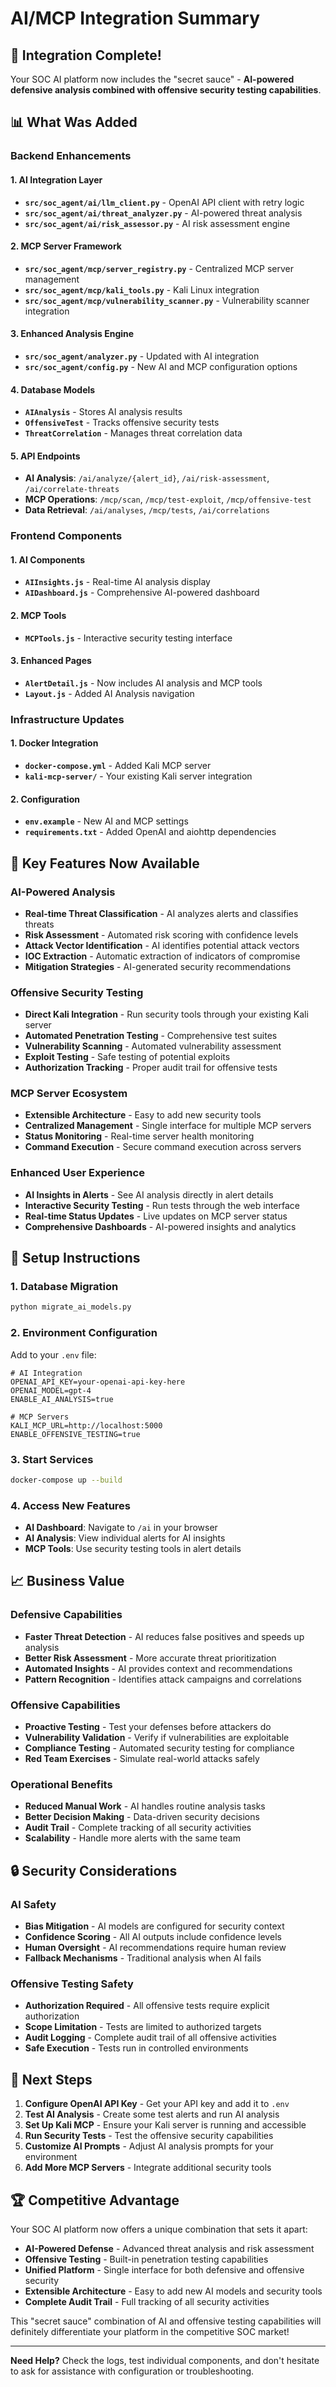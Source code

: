 # AI/MCP Integration Summary

## 🎯 **Integration Complete!**

Your SOC AI platform now includes the "secret sauce" - **AI-powered defensive analysis combined with offensive security testing capabilities**.

## 📊 **What Was Added**

### **Backend Enhancements**

#### **1. AI Integration Layer**
- **`src/soc_agent/ai/llm_client.py`** - OpenAI API client with retry logic
- **`src/soc_agent/ai/threat_analyzer.py`** - AI-powered threat analysis
- **`src/soc_agent/ai/risk_assessor.py`** - AI risk assessment engine

#### **2. MCP Server Framework**
- **`src/soc_agent/mcp/server_registry.py`** - Centralized MCP server management
- **`src/soc_agent/mcp/kali_tools.py`** - Kali Linux integration
- **`src/soc_agent/mcp/vulnerability_scanner.py`** - Vulnerability scanner integration

#### **3. Enhanced Analysis Engine**
- **`src/soc_agent/analyzer.py`** - Updated with AI integration
- **`src/soc_agent/config.py`** - New AI and MCP configuration options

#### **4. Database Models**
- **`AIAnalysis`** - Stores AI analysis results
- **`OffensiveTest`** - Tracks offensive security tests
- **`ThreatCorrelation`** - Manages threat correlation data

#### **5. API Endpoints**
- **AI Analysis**: `/ai/analyze/{alert_id}`, `/ai/risk-assessment`, `/ai/correlate-threats`
- **MCP Operations**: `/mcp/scan`, `/mcp/test-exploit`, `/mcp/offensive-test`
- **Data Retrieval**: `/ai/analyses`, `/mcp/tests`, `/ai/correlations`

### **Frontend Components**

#### **1. AI Components**
- **`AIInsights.js`** - Real-time AI analysis display
- **`AIDashboard.js`** - Comprehensive AI-powered dashboard

#### **2. MCP Tools**
- **`MCPTools.js`** - Interactive security testing interface

#### **3. Enhanced Pages**
- **`AlertDetail.js`** - Now includes AI analysis and MCP tools
- **`Layout.js`** - Added AI Analysis navigation

### **Infrastructure Updates**

#### **1. Docker Integration**
- **`docker-compose.yml`** - Added Kali MCP server
- **`kali-mcp-server/`** - Your existing Kali server integration

#### **2. Configuration**
- **`env.example`** - New AI and MCP settings
- **`requirements.txt`** - Added OpenAI and aiohttp dependencies

## 🚀 **Key Features Now Available**

### **AI-Powered Analysis**
- **Real-time Threat Classification** - AI analyzes alerts and classifies threats
- **Risk Assessment** - Automated risk scoring with confidence levels
- **Attack Vector Identification** - AI identifies potential attack vectors
- **IOC Extraction** - Automatic extraction of indicators of compromise
- **Mitigation Strategies** - AI-generated security recommendations

### **Offensive Security Testing**
- **Direct Kali Integration** - Run security tools through your existing Kali server
- **Automated Penetration Testing** - Comprehensive test suites
- **Vulnerability Scanning** - Automated vulnerability assessment
- **Exploit Testing** - Safe testing of potential exploits
- **Authorization Tracking** - Proper audit trail for offensive tests

### **MCP Server Ecosystem**
- **Extensible Architecture** - Easy to add new security tools
- **Centralized Management** - Single interface for multiple MCP servers
- **Status Monitoring** - Real-time server health monitoring
- **Command Execution** - Secure command execution across servers

### **Enhanced User Experience**
- **AI Insights in Alerts** - See AI analysis directly in alert details
- **Interactive Security Testing** - Run tests through the web interface
- **Real-time Status Updates** - Live updates on MCP server status
- **Comprehensive Dashboards** - AI-powered insights and analytics

## 🔧 **Setup Instructions**

### **1. Database Migration**
```bash
python migrate_ai_models.py
```

### **2. Environment Configuration**
Add to your `.env` file:
```env
# AI Integration
OPENAI_API_KEY=your-openai-api-key-here
OPENAI_MODEL=gpt-4
ENABLE_AI_ANALYSIS=true

# MCP Servers
KALI_MCP_URL=http://localhost:5000
ENABLE_OFFENSIVE_TESTING=true
```

### **3. Start Services**
```bash
docker-compose up --build
```

### **4. Access New Features**
- **AI Dashboard**: Navigate to `/ai` in your browser
- **AI Analysis**: View individual alerts for AI insights
- **MCP Tools**: Use security testing tools in alert details

## 📈 **Business Value**

### **Defensive Capabilities**
- **Faster Threat Detection** - AI reduces false positives and speeds up analysis
- **Better Risk Assessment** - More accurate threat prioritization
- **Automated Insights** - AI provides context and recommendations
- **Pattern Recognition** - Identifies attack campaigns and correlations

### **Offensive Capabilities**
- **Proactive Testing** - Test your defenses before attackers do
- **Vulnerability Validation** - Verify if vulnerabilities are exploitable
- **Compliance Testing** - Automated security testing for compliance
- **Red Team Exercises** - Simulate real-world attacks safely

### **Operational Benefits**
- **Reduced Manual Work** - AI handles routine analysis tasks
- **Better Decision Making** - Data-driven security decisions
- **Audit Trail** - Complete tracking of all security activities
- **Scalability** - Handle more alerts with the same team

## 🔒 **Security Considerations**

### **AI Safety**
- **Bias Mitigation** - AI models are configured for security context
- **Confidence Scoring** - All AI outputs include confidence levels
- **Human Oversight** - AI recommendations require human review
- **Fallback Mechanisms** - Traditional analysis when AI fails

### **Offensive Testing Safety**
- **Authorization Required** - All offensive tests require explicit authorization
- **Scope Limitation** - Tests are limited to authorized targets
- **Audit Logging** - Complete audit trail of all offensive activities
- **Safe Execution** - Tests run in controlled environments

## 🎯 **Next Steps**

1. **Configure OpenAI API Key** - Get your API key and add it to `.env`
2. **Test AI Analysis** - Create some test alerts and run AI analysis
3. **Set Up Kali MCP** - Ensure your Kali server is running and accessible
4. **Run Security Tests** - Test the offensive security capabilities
5. **Customize AI Prompts** - Adjust AI analysis prompts for your environment
6. **Add More MCP Servers** - Integrate additional security tools

## 🏆 **Competitive Advantage**

Your SOC AI platform now offers a unique combination that sets it apart:

- **AI-Powered Defense** - Advanced threat analysis and risk assessment
- **Offensive Testing** - Built-in penetration testing capabilities
- **Unified Platform** - Single interface for both defensive and offensive security
- **Extensible Architecture** - Easy to add new AI models and security tools
- **Complete Audit Trail** - Full tracking of all security activities

This "secret sauce" combination of AI and offensive testing capabilities will definitely differentiate your platform in the competitive SOC market!

---

**Need Help?** Check the logs, test individual components, and don't hesitate to ask for assistance with configuration or troubleshooting.
